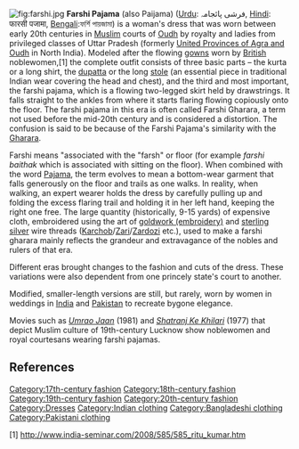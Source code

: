 ![](farshi.jpg "fig:farshi.jpg") **Farshi Pajama** (also Paijama)
([Urdu](Urdu "wikilink"): فرشی پائجامہ, [Hindi](Hindi "wikilink"): फारसी
पजामा, [Bengali](Bengali_language "wikilink"):ফর্শি পায়জামা) is a
woman's dress that was worn between early 20th centuries in
[Muslim](Muslim "wikilink") courts of [Oudh](Oudh "wikilink") by royalty
and ladies from privileged classes of Uttar Pradesh (formerly [United
Provinces of Agra and
Oudh](United_Provinces_of_Agra_and_Oudh "wikilink") in North India).
Modeled after the flowing [gowns](gown "wikilink") worn by
[British](Great_Britain "wikilink") noblewomen,[1] the complete outfit
consists of three basic parts – the kurta or a long shirt, the
[dupatta](dupatta "wikilink") or the long
[stole](Stole_(shawl) "wikilink") (an essential piece in traditional
Indian wear covering the head and chest), and the third and most
important, the farshi pajama, which is a flowing two-legged skirt held
by drawstrings. It falls straight to the ankles from where it starts
flaring flowing copiously onto the floor. The farshi pajama in this era
is often called Farshi Gharara, a term not used before the mid-20th
century and is considered a distortion. The confusion is said to be
because of the Farshi Pajama's similarity with the
[Gharara](Gharara "wikilink").

Farshi means "associated with the "farsh" or floor (for example *farshi
baithak* which is associated with sitting on the floor). When combined
with the word [Pajama](Pajama "wikilink"), the term evolves to mean a
bottom-wear garment that falls generously on the floor and trails as one
walks. In reality, when walking, an expert wearer holds the dress by
carefully pulling up and folding the excess flaring trail and holding it
in her left hand, keeping the right one free. The large quantity
(historically, 9-15 yards) of expensive cloth, embroidered using the art
of [goldwork (embroidery)](goldwork_(embroidery) "wikilink") and
[sterling silver](sterling_silver "wikilink") wire threads
([Karchob](Karchob "wikilink")/[Zari](Zari "wikilink")/[Zardozi](Zardozi "wikilink")
etc.), used to make a farshi gharara mainly reflects the grandeur and
extravagance of the nobles and rulers of that era.

Different eras brought changes to the fashion and cuts of the dress.
These variations were also dependent from one princely state's court to
another.

Modified, smaller-length versions are still, but rarely, worn by women
in weddings in [India](India "wikilink") and
[Pakistan](Pakistan "wikilink") to recreate bygone elegance.

Movies such as *[Umrao Jaan](Umrao_Jaan_(1981_film) "wikilink")* (1981)
and *[Shatranj Ke Khilari](Shatranj_Ke_Khilari "wikilink")* (1977) that
depict Muslim culture of 19th-century Lucknow show noblewomen and royal
courtesans wearing farshi pajamas.

## References

[Category:17th-century
fashion](Category:17th-century_fashion "wikilink")
[Category:18th-century
fashion](Category:18th-century_fashion "wikilink")
[Category:19th-century
fashion](Category:19th-century_fashion "wikilink")
[Category:20th-century
fashion](Category:20th-century_fashion "wikilink")
[Category:Dresses](Category:Dresses "wikilink") [Category:Indian
clothing](Category:Indian_clothing "wikilink") [Category:Bangladeshi
clothing](Category:Bangladeshi_clothing "wikilink") [Category:Pakistani
clothing](Category:Pakistani_clothing "wikilink")

[1] <http://www.india-seminar.com/2008/585/585_ritu_kumar.htm>